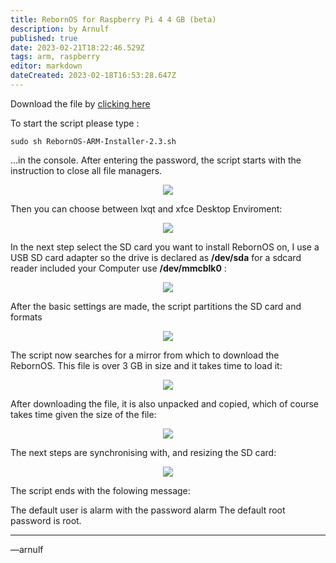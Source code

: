 ```yaml
---
title: RebornOS for Raspberry Pi 4 4 GB (beta)
description: by Arnulf
published: true
date: 2023-02-21T18:22:46.529Z
tags: arm, raspberry
editor: markdown
dateCreated: 2023-02-18T16:53:28.647Z
---
```


Download the file by <a href="https://osdn.net/dl/rebornos/RebornOS-ARM-Installer-2.3.sh" target="_blank">clicking here</a>

To start the script please type :

```
sudo sh RebornOS-ARM-Installer-2.3.sh
```

...in the console. After entering the password, the script starts with the instruction to close all file managers.

<p align="center">
<img src="https://i.imgur.com/OT0O2wB.png">
</p>

Then you can choose between lxqt and xfce Desktop Enviroment:

<p align="center">
<img src="https://i.imgur.com/VYfS2d3.png">
</p>

In the next step select the SD card you want to install RebornOS on, I use a USB SD card adapter so the drive is declared as **/dev/sda** for a sdcard reader included your Computer use **/dev/mmcblk0** :

<p align="center">
<img src="https://i.imgur.com/PyqSzMP.png">
</p>

After the basic settings are made, the script partitions the SD card and formats 

<p align="center">
<img src="https://i.imgur.com/UXGvW68.png">
</p>

The script now searches for a mirror from which to download the RebornOS. This file is over 3 GB in size and it takes time to load it:

<p align="center">
<img src="https://i.imgur.com/72JxrtJ.png">
</p>

After downloading the file, it is also unpacked and copied, which of course takes time given the size of the file:

<p align="center">
<img src="https://i.imgur.com/84t9Qq7.png">
</p>

The next steps are synchronising with, and resizing the SD card:

<p align="center">
<img src="https://i.imgur.com/6WUMaJk.png">
</p>

The script ends with the folowing message:

The default user is alarm with the password alarm The default root password is root.

----

—arnulf